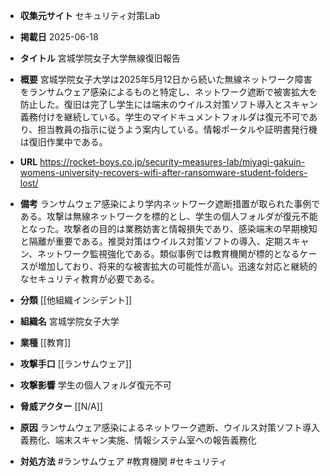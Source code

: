 - **収集元サイト**
セキュリティ対策Lab

- **掲載日**
2025-06-18

- **タイトル**
宮城学院女子大学無線復旧報告

- **概要**
宮城学院女子大学は2025年5月12日から続いた無線ネットワーク障害をランサムウェア感染によるものと特定し、ネットワーク遮断で被害拡大を防止した。復旧は完了し学生には端末のウイルス対策ソフト導入とスキャン義務付けを継続している。学生のマイドキュメントフォルダは復元不可であり、担当教員の指示に従うよう案内している。情報ポータルや証明書発行機は復旧作業中である。

- **URL**
https://rocket-boys.co.jp/security-measures-lab/miyagi-gakuin-womens-university-recovers-wifi-after-ransomware-student-folders-lost/

- **備考**
ランサムウェア感染により学内ネットワーク遮断措置が取られた事例である。攻撃は無線ネットワークを標的とし、学生の個人フォルダが復元不能となった。攻撃者の目的は業務妨害と情報損失であり、感染端末の早期検知と隔離が重要である。推奨対策はウイルス対策ソフトの導入、定期スキャン、ネットワーク監視強化である。類似事例では教育機関が標的となるケースが増加しており、将来的な被害拡大の可能性が高い。迅速な対応と継続的なセキュリティ教育が必要である。

- **分類**
[[他組織インシデント]]

- **組織名**
宮城学院女子大学

- **業種**
[[教育]]

- **攻撃手口**
[[ランサムウェア]]

- **攻撃影響**
学生の個人フォルダ復元不可

- **脅威アクター**
[[N/A]]

- **原因**
ランサムウェア感染によるネットワーク遮断、ウイルス対策ソフト導入義務化、端末スキャン実施、情報システム室への報告義務化

- **対処方法**
#ランサムウェア #教育機関 #セキュリティ
